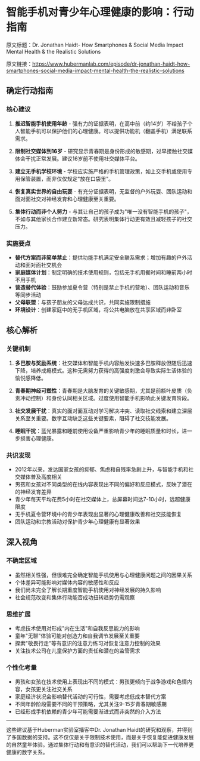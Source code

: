 # 智能手机对青少年心理健康的影响：行动指南

原文标题：Dr. Jonathan Haidt- How Smartphones & Social Media Impact Mental Health & the Realistic Solutions

原文链接：https://www.hubermanlab.com/episode/dr-jonathan-haidt-how-smartphones-social-media-impact-mental-health-the-realistic-solutions

## 确定行动指南

### 核心建议

1. **推迟智能手机使用年龄** - 强有力的证据表明，在高中前（约14岁）不给孩子个人智能手机可以保护他们的心理健康。可以提供功能机（翻盖手机）满足联系需求。

2. **限制社交媒体到16岁** - 研究显示青春期是身份形成的敏感期，过早接触社交媒体会干扰正常发展。建议16岁前不使用社交媒体平台。

3. **建立无手机学校环境** - 学校应实施严格的手机管理政策，如上交手机或使用专用保管装置，而非仅仅规定"放在口袋里"。

4. **恢复真实世界的自由玩耍** - 有充分证据表明，无监督的户外玩耍、团队运动和面对面社交对神经发育和心理健康至关重要。

5. **集体行动而非个人努力** - 与其让自己的孩子成为"唯一没有智能手机的孩子"，不如与其他家长合作建立新常态。研究表明集体行动更有效且减轻孩子的社交压力。

### 实施要点

- **替代方案而非简单禁止**：提供功能手机满足安全联系需求；增加有趣的户外活动和面对面社交机会
- **家庭媒体计划**：制定明确的技术使用规则，包括无手机用餐时间和睡前两小时不用手机
- **营造替代体验**：鼓励参加夏令营（特别是禁止手机的营地）、团队运动和音乐等同步活动
- **父母联盟**：与孩子朋友的父母达成共识，共同实施限制措施
- **环境设计**：创建家庭中的无手机区域，将公共电脑放在共享区域而非卧室

## 核心解析

### 关键机制

1. **多巴胺与奖励系统**：社交媒体和智能手机内容触发快速多巴胺释放但随后迅速下降，培养成瘾模式。这种无需努力获得的高强度刺激会导致实际生活体验的愉悦感降低。

2. **青春期神经可塑性**：青春期是大脑发育的关键敏感期，尤其是前额叶皮质（负责冲动控制）和身份认同相关区域。过度使用智能手机影响此关键发育阶段。

3. **社交发展干扰**：真实的面对面互动对学习解决冲突、读取社交线索和建立深层关系至关重要。数字互动缺乏这些关键要素，阻碍了社交技能发展。

4. **睡眠干扰**：蓝光暴露和睡前使用设备严重影响青少年的睡眠质量和时长，进一步损害心理健康。

### 共识发现

- 2012年以来，发达国家女孩的抑郁、焦虑和自残率急剧上升，与智能手机和社交媒体普及高度相关
- 男孩和女孩对不同类型的在线内容表现出不同的偏好和反应模式，反映了潜在的神经发育差异
- 青少年每天平均花费5小时在社交媒体上，总屏幕时间达7-10小时，远超健康限度
- 无手机夏令营环境中的青少年表现出显著的心理健康改善和社交技能恢复
- 团队运动和宗教活动对保护青少年心理健康有显著效果

## 深入视角

### 不确定区域

- 虽然相关性强，但很难完全确定智能手机使用与心理健康问题之间的因果关系
- 个体差异可能影响对媒体内容的敏感性和反应
- 我们尚未完全了解长期重度智能手机使用对神经发展的持久影响
- 社会规范改变和集体行动能否成功扭转趋势仍需观察

### 思维扩展

- 考虑技术使用对形成"内在生活"和自我反思能力的影响
- 童年"无聊"体验可能对创造力和自我调节发展至关重要
- 探索"敬畏行走"等有意识的注意力练习对恢复注意力控制的效果
- 关注技术公司在儿童保护方面的责任和潜在的监管需求

### 个性化考量

- 男孩和女孩在技术使用上表现出不同的模式：男孩更倾向于战争游戏和色情内容，女孩更关注社交关系
- 家庭经济状况会影响替代活动的可行性，需要考虑低成本替代方案
- 不同年龄阶段需要不同的干预策略，尤其关注9-15岁青春期敏感期
- 已经形成手机依赖的青少年可能需要渐进式而非突然的介入方法

---

这些建议基于Huberman实验室播客中Dr. Jonathan Haidt的研究和观察，并得到了多国数据的支持。这不仅仅是关于限制技术使用，而是关于恢复能促进健康发展的自然童年体验。通过集体行动和有意识的替代活动，我们可以帮助下一代培养更健康的数字关系。
